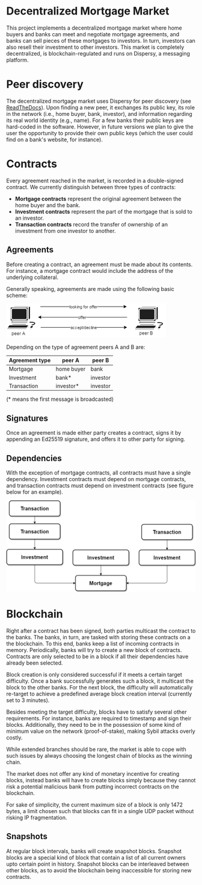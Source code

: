 # Decentralized Mortgage Market

This project implements a decentralized mortgage market where home buyers and banks can meet and negotiate mortgage agreements, and banks can sell pieces of these mortgages to investors. In turn, investors can also resell their investment to other investors. This market is completely decentralized, is blockchain-regulated and runs on Dispersy, a messaging platform.

# Peer discovery

The decentralized mortgage market uses Dispersy for peer discovery (see [ReadTheDocs](https://dispersy.readthedocs.io/)). Upon finding a new peer, it exchanges its public key, its role in the network (i.e., home buyer, bank, investor), and information regarding its real world identity (e.g., name). For a few banks their public keys are hard-coded in the software. However, in future versions we plan to give the user the opportunity to provide their own public keys (which the user could find on a bank's website, for instance).

# Contracts

Every agreement reached in the market, is recorded in a double-signed contract. We currently distinguish between three types of contracts:
- **Mortgage contracts** represent the original agreement between the home buyer and the bank.
- **Investment contracts** represent the part of the mortgage that is sold to an investor.
- **Transaction contracts** record the transfer of ownership of an investment from one investor to another.

## Agreements

Before creating a contract, an agreement must be made about its contents. For instance, a mortgage contract would include the address of the underlying collateral.

Generally speaking, agreements are made using the following basic scheme:

![Contract chain](docs/_static/agreement.png)

Depending on the type of agreement peers A and B are:

| Agreement type | peer A | peer B |
|-------------|------------|----------|
| Mortgage | home buyer | bank |
| Investment | bank* | investor |
| Transaction | investor* | investor |

(* means the first message is broadcasted)

## Signatures

Once an agreement is made either party creates a contract, signs it by appending an Ed25519 signature, and offers it to other party for signing.

## Dependencies

With the exception of mortgage contracts, all contracts must have a single dependency. Investment contracts must depend on mortgage contracts, and transaction contracts must depend on investment contracts (see figure below for an example). 

![Contract chain](docs/_static/contract_chain.png)

# Blockchain

Right after a contract has been signed, both parties multicast the contract to the banks. The banks, in turn, are tasked with storing these contracts on a the blockchain. To this end, banks keep a list of incoming contracts in memory. Periodically, banks will try to create a new block of contracts. Contracts are only selected to be in a block if all their dependencies have already been selected.

Block creation is only considered successful if it meets a certain target difficulty. Once a bank successfully generates such a block, it multicast the block to the other banks. For the next block, the difficulty will automatically re-target to achieve a predefined average block creation interval (currently set to 3 minutes).

Besides meeting the target difficulty, blocks have to satisfy several other requirements. For instance, banks are required to timestamp and sign their blocks. Additionally, they need to be in the possession of some kind of minimum value on the network (proof-of-stake), making Sybil attacks overly costly.

While extended branches should be rare, the market is able to cope with such issues by always choosing the longest chain of blocks as the winning chain.

The market does not offer any kind of monetary incentive for creating blocks, instead banks will have to create blocks simply because they cannot risk a potential malicious bank from putting incorrect contracts on the blockchain.

For sake of simplicity, the current maximum size of a block is only 1472 bytes, a limit chosen such that blocks can fit in a single UDP packet without risking IP fragmentation.

## Snapshots

At regular block intervals, banks will create snapshot blocks. Snapshot blocks are a special kind of block that contain a list of all current owners upto certain point in history. Snapshot blocks can be interleaved between other blocks, as to avoid the blockchain being inaccessible for storing new contracts.
